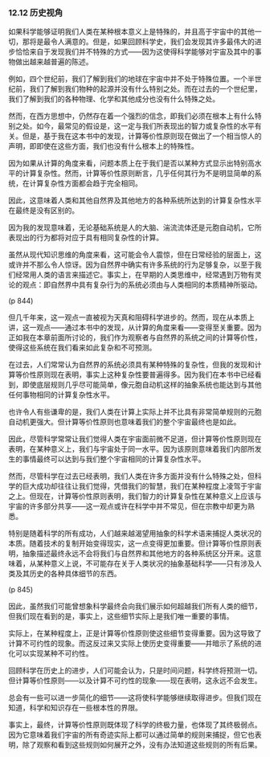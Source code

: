### 12.12  历史视角

如果科学能够证明我们人类在某种根本意义上是特殊的，并且高于宇宙中的其他一切，那将是最令人满意的。但是，如果回顾科学史，我们会发现其许多最伟大的进步恰恰来自于发现我们并不特殊的方式——因为这使得科学能够对宇宙及其中的事物做出越来越普遍的陈述。

例如，四个世纪前，我们了解到我们的地球在宇宙中并不处于特殊位置。一个半世纪前，我们了解到我们物种的起源并没有什么特别之处。而在过去的一个世纪里，我们了解到我们的各种物理、化学和其他成分也没有什么特殊之处。

然而，在西方思想中，仍然存在着一个强烈的信念，即我们必须在根本上有什么特别之处。如今，最常见的假设是，这一定与我们所表现出的智力或复杂性的水平有关。但是，基于我在这本书中的发现，计算等价性原则现在做出了一个相当惊人的声明，即即使在这些方面，我们也没有什么根本上的特殊性。

因为如果从计算的角度来看，问题本质上在于我们是否以某种方式显示出特别高水平的计算复杂性。然而，计算等价性原则断言，几乎任何其行为不是明显简单的系统，在计算复杂性方面都会趋于完全相同。

因此，这意味着人类和其他自然界及其他地方的各种系统所达到的计算复杂性水平在最终是没有区别的。

因为我的发现意味着，无论基础系统是人的大脑、湍流流体还是元胞自动机，它所表现出的行为都将对应于具有相同复杂性的计算。

虽然从现代知识思维的角度来看，这可能会令人震惊，但在日常经验的层面上，这或许并不那么令人惊讶。因为自然界中确实有许多系统的行为足够复杂，以至于我们经常用人类的语言来描述它。事实上，在早期的人类思维中，经常遇到万物有灵论的观点：即自然界中具有复杂行为的系统必须由与人类相同的本质精神所驱动。

(p 844)

但几千年来，这一观点一直被视为天真和阻碍科学进步的。然而，现在从本质上讲，这一观点——通过本书中的发现，从计算的角度来看——变得至关重要。因为正如我在本章前面所讨论的，我们作为观察者与自然界的系统之间的计算等价性，使得这些系统在我们看来如此复杂和不可预测。

在过去，人们常常认为自然界的系统必须具有某种特殊的复杂性，但我的发现和计算等价性原则现在表明，事实上这种复杂性要普遍得多。因为我们在本书中已经看到，即使底层规则几乎尽可能简单，像元胞自动机这样的抽象系统也能达到与其他任何事物相同的计算复杂性水平。

也许令人有些谦卑的是，我们人类在计算上实际上并不比具有非常简单规则的元胞自动机更强大。但计算等价性原则也意味着我们的整个宇宙最终也是如此。

因此，尽管科学常常让我们觉得人类在宇宙面前微不足道，但计算等价性原则现在表明，在某种意义上，我们与宇宙处于同一水平。因为该原则意味着我们内部所发生的事情最终可以达到与我们整个宇宙相同的计算复杂性水平。

然而，尽管科学在过去已经表明，我们人类在许多方面并没有什么特殊之处，但科学的巨大成功却往往让我们觉得，凭借我们的智慧，我们在某种程度上凌驾于宇宙之上。但现在，计算等价性原则表明，我们智力的计算复杂性在某种意义上应该与宇宙的许多部分共享——这一观点或许在科学中并不常见，但在宗教中却更为熟悉。

特别是随着科学的所有成功，人们越来越渴望用抽象的科学术语来捕捉人类状况的本质。随着技术的复制开始变得现实，这一点变得更加重要。但计算等价性原则表明，抽象描述最终永远不会将我们与自然界和其他地方的各种系统区分开来。这意味着，从某种意义上说，不可能存在关于人类状况的抽象基础科学——只有涉及人类及其历史的各种具体细节的东西。

(p 845)

因此，虽然我们可能曾想象科学最终会向我们展示如何超越我们所有人类的细节，但我们现在看到的是，事实上，这些细节实际上是我们唯一重要的事情。

实际上，在某种程度上，正是计算等价性原则使这些细节变得重要。因为这导致了计算不可约性的现象。而这反过来又实际上使历史变得重要——并暗示了系统的进化可以实现某种不可约性。

回顾科学在历史上的进步，人们可能会认为，只是时间问题，科学终将预测一切。但计算等价性原则——以及计算不可约性的现象——现在表明，这永远不会发生。

总会有一些可以进一步简化的细节——这将使科学能够继续取得进步。但我们现在知道，科学和知识存在一些根本性的界限。

事实上，最终，计算等价性原则既体现了科学的终极力量，也体现了其终极弱点。因为它意味着我们宇宙的所有奇迹实际上都可以通过简单的规则来捕捉，但它也表明，除了观察和看到这些规则如何展开之外，没有办法知道这些规则的所有后果。

